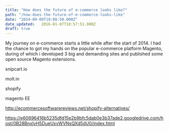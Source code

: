 ```yaml
---
title: "How does the future of e-commerce looks like?"
path: "/how-does-the-future-of-e-commerce-looks-like"
date: "2014-09-09T19:08:50.000Z"
date_updated:   2016-01-07T18:57:51.000Z
draft: true
---
```


My journey on e-commerce starts a little while after the start of 2014. I had the chance to got my hands on the popular e-commerce platform Magento, during of which i developed 3 big and demanding sites and published some open source Magento extensions.

snipcart.io

molt.in

shopify

magento EE

http://ecommercesoftwarereviews.net/shopify-alternatives/

https://e60696416b5235dfd15e2b9bfc5dab0e3b37ade2.googledrive.com/host/0B28BnxIvH5DueUxvWVNsQXd5dU0/index.html
